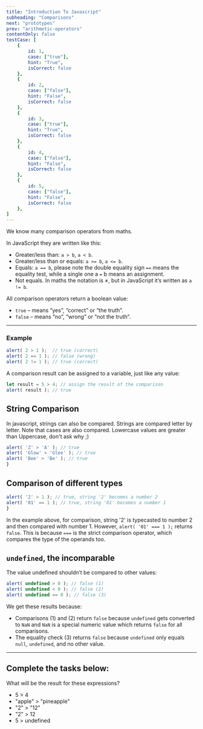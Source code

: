 ```yaml
---
title: "Introduction To Javascript"
subheading: "Comparisons"
next: "prototypes"
prev: "arithmetic-operators"
contentOnly: false
testCase: [
    {
        id: 1,
        case: ["true"],
        hint: "True",
        isCorrect: false
    },
    {
        id: 2,
        case: ["false"],
        hint: "False",
        isCorrect: false
    },
    {
        id: 3,
        case: ["true"],
        hint: "True",
        isCorrect: false
    },
    {
        id: 4,
        case: ["false"],
        hint: "False",
        isCorrect: false
    },
    {
        id: 5,
        case: ["false"],
        hint: "False",
        isCorrect: false
    },
]
---
```


We know many comparison operators from maths.

In JavaScript they are written like this:

- Greater/less than: `a > b`, `a < b`.
- Greater/less than or equals: `a >= b`, `a <= b`.
- Equals: `a == b`, please note the double equality sign `==` means the equality test, while a single one a `=` b means an assignment.
- Not equals. In maths the notation is ≠, but in JavaScript it’s written as `a != b`.

All comparison operators return a boolean value:

- `true` – means “yes”, “correct” or “the truth”.
- `false` – means “no”, “wrong” or “not the truth”.

---

### Example

```javascript
alert( 2 > 1 );  // true (correct)
alert( 2 == 1 ); // false (wrong)
alert( 2 != 1 ); // true (correct)
```

A comparison result can be assigned to a variable, just like any value:

```javascript
let result = 5 > 4; // assign the result of the comparison
alert( result ); // true
```

## String Comparison

In javascript, strings can also be compared. Strings are compared letter by letter. Note that cases are also compared. Lowercase values are greater than Uppercase, don't ask why ;)

```javascript
alert( 'Z' > 'A' ); // true
alert( 'Glow' > 'Glee' ); // true
alert( 'Bee' > 'Be' ); // true
}
```

## Comparison of different types

```javascript
alert( '2' > 1 ); // true, string '2' becomes a number 2
alert( '01' == 1 ); // true, string '01' becomes a number 1
}
```

In the example above, for comparison, string '2' is typecasted to number 2 and then compared with number 1. However, `alert( '01' === 1 );` returns `false`. This is because `===` is the strict comparison operator, which compares the type of the operands too.

## `undefined`, the incomparable

The value undefined shouldn’t be compared to other values:

```javascript
alert( undefined > 0 ); // false (1)
alert( undefined < 0 ); // false (2)
alert( undefined == 0 ); // false (3)
```

We get these results because:

- Comparisons (1) and (2) return `false` because `undefined` gets converted to `NaN` and `NaN` is a special numeric value which returns `false` for all comparisons.
- The equality check (3) returns `false` because `undefined` only equals `null`, `undefined`, and no other value.

---

## Complete the tasks below:

What will be the result for these expressions?

- 5 > 4
- "apple" > "pineapple"
- "2" > "12"
- "2" > 12
- 5 > undefined